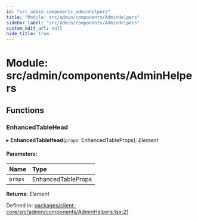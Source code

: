 ```yaml
---
id: "src_admin_components_adminhelpers"
title: "Module: src/admin/components/AdminHelpers"
sidebar_label: "src/admin/components/AdminHelpers"
custom_edit_url: null
hide_title: true
---
```


# Module: src/admin/components/AdminHelpers

## Functions

### EnhancedTableHead

▸ **EnhancedTableHead**(`props`: EnhancedTableProps): *Element*

#### Parameters:

Name | Type |
:------ | :------ |
`props` | EnhancedTableProps |

**Returns:** *Element*

Defined in: [packages/client-core/src/admin/components/AdminHelpers.tsx:21](https://github.com/xr3ngine/xr3ngine/blob/a16a45d7e/packages/client-core/src/admin/components/AdminHelpers.tsx#L21)
